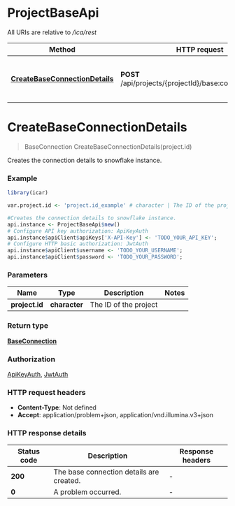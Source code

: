 # ProjectBaseApi

All URIs are relative to */ica/rest*

Method | HTTP request | Description
------------- | ------------- | -------------
[**CreateBaseConnectionDetails**](ProjectBaseApi.md#CreateBaseConnectionDetails) | **POST** /api/projects/{projectId}/base:connectionDetails | Creates the connection details to snowflake instance.


# **CreateBaseConnectionDetails**
> BaseConnection CreateBaseConnectionDetails(project.id)

Creates the connection details to snowflake instance.

### Example
```R
library(icar)

var.project.id <- 'project.id_example' # character | The ID of the project

#Creates the connection details to snowflake instance.
api.instance <- ProjectBaseApi$new()
# Configure API key authorization: ApiKeyAuth
api.instance$apiClient$apiKeys['X-API-Key'] <- 'TODO_YOUR_API_KEY';
# Configure HTTP basic authorization: JwtAuth
api.instance$apiClient$username <- 'TODO_YOUR_USERNAME';
api.instance$apiClient$password <- 'TODO_YOUR_PASSWORD';
```

### Parameters

Name | Type | Description  | Notes
------------- | ------------- | ------------- | -------------
 **project.id** | **character**| The ID of the project | 

### Return type

[**BaseConnection**](BaseConnection.md)

### Authorization

[ApiKeyAuth](../README.md#ApiKeyAuth), [JwtAuth](../README.md#JwtAuth)

### HTTP request headers

 - **Content-Type**: Not defined
 - **Accept**: application/problem+json, application/vnd.illumina.v3+json

### HTTP response details
| Status code | Description | Response headers |
|-------------|-------------|------------------|
| **200** | The base connection details are created. |  -  |
| **0** | A problem occurred. |  -  |

